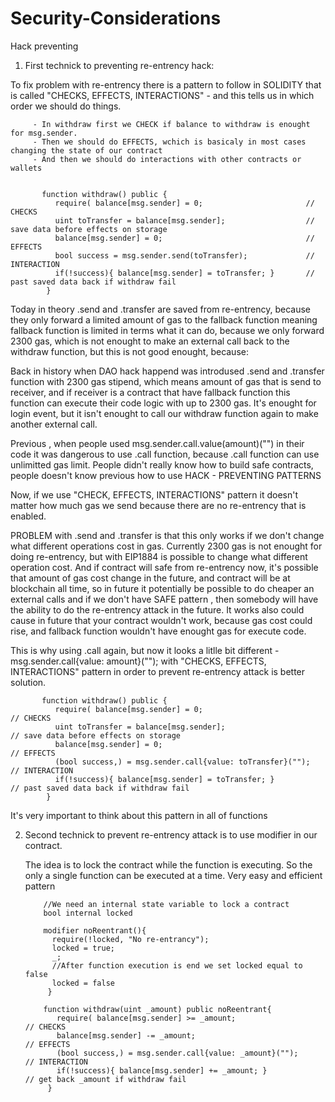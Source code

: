 # Security-Considerations
Hack preventing



1) First technick to preventing re-entrency hack:

To fix problem with re-entrency there is a pattern to follow in SOLIDITY that is called "CHECKS, EFFECTS, INTERACTIONS" - 
and this tells us in which order we should do things. 
         
         - In withdraw first we CHECK if balance to withdraw is enought for msg.sender.
         - Then we should do EFFECTS, wchich is basicaly in most cases changing the state of our contract
         - And then we should do interactions with other contracts or wallets
         
              
           function withdraw() public {
              require( balance[msg.sender] = 0;                       // CHECKS
              uint toTransfer = balance[msg.sender];                  // save data before effects on storage
              balance[msg.sender] = 0;                                // EFFECTS
              bool success = msg.sender.send(toTransfer);             // INTERACTION
              if(!success){ balance[msg.sender] = toTransfer; }       // past saved data back if withdraw fail
            }  
            
Today in theory .send and .transfer are saved from re-entrency, because they only forward a limited amount of gas to the fallback function meaning fallback function is limited in terms what it can do, because we only forward 2300 gas, which is
not enought to make an external call back to the withdraw function, but this is not good enought, because:

Back in history when DAO hack happend was introdused .send and .transfer function with 2300 gas stipend, which means amount of gas that is send to receiver, and if receiver is a contract that have fallback function this function can execute their code logic with up to 2300 gas. It's enought for login event, but it isn't enought to call our withdraw function again to make another external call.

Previous , when people used msg.sender.call.value(amount)("") in their code it was dangerous to use .call function, because .call function can use unlimitted gas limit. People didn't really know how to build safe contracts, people doesn't know previous how to use HACK - PREVENTING PATTERNS

Now, if we use "CHECK, EFFECTS, INTERACTIONS" pattern it doesn't matter how much gas we send because there are no re-entrency
that is enabled.

PROBLEM with .send and .transfer is that this only works if we don't change what different operations cost in gas.
Currently 2300 gas is not enought for doing re-entrency, but with EIP1884 is possible to change what different operation cost. And if contract will safe from re-entrency now, it's possible that amount of gas cost change in the future, and contract will be at blockchain all time, so in future it potentially be possible to do cheaper an external calls and if we don't have SAFE pattern , then somebody will have the ability to do the re-entrency attack in the future.
It works also could cause in future that your contract wouldn't work, because gas cost could rise, and fallback function wouldn't have enought gas for execute code.

This is why using .call again, but now it looks a litlle bit different - msg.sender.call{value: amount}(""); 
with "CHECKS, EFFECTS, INTERACTIONS" pattern in order to prevent re-entrency attack is better solution.
              
              
           function withdraw() public {
              require( balance[msg.sender] = 0;                             // CHECKS
              uint toTransfer = balance[msg.sender];                        // save data before effects on storage
              balance[msg.sender] = 0;                                      // EFFECTS
              (bool success,) = msg.sender.call{value: toTransfer}("");     // INTERACTION
              if(!success){ balance[msg.sender] = toTransfer; }             // past saved data back if withdraw fail
            }  
              
It's very important to think about this pattern in all of functions

2) Second technick to prevent re-entrency attack is to use modifier in our contract.
      
      The idea is to lock the contract while the function is executing. So the only a single function can be executed at a time. Very easy and efficient pattern
      
      
           //We need an internal state variable to lock a contract
           bool internal locked
      
           modifier noReentrant(){
             require(!locked, "No re-entrancy");
             locked = true;
             _;
             //After function execution is end we set locked equal to false
             locked = false
            }
            
           function withdraw(uint _amount) public noReentrant{
              require( balance[msg.sender] >= _amount;                      // CHECKS
              balance[msg.sender] -= _amount;                               // EFFECTS
              (bool success,) = msg.sender.call{value: _amount}("");        // INTERACTION
              if(!success){ balance[msg.sender] += _amount; }               // get back _amount if withdraw fail
            }  
         
         
